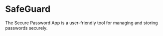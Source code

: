 # SafeGuard
The Secure Password App is a user-friendly tool for managing and storing passwords securely.
